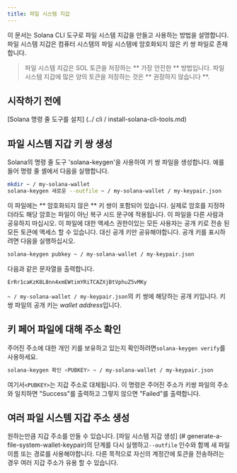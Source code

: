 ```yaml
---
title: 파일 시스템 지갑
---
```


이 문서는 Solana CLI 도구로 파일 시스템 지갑을 만들고 사용하는 방법을 설명합니다. 파일 시스템 지갑은 컴퓨터 시스템의 파일 시스템에 암호화되지 않은 키 쌍 파일로 존재합니다.

> 파일 시스템 지갑은 SOL 토큰을 저장하는 ** 가장 안전한 ** 방법입니다. 파일 시스템 지갑에 많은 양의 토큰을 저장하는 것은 ** 권장하지 않습니다 **.

## 시작하기 전에

\[Solana 명령 줄 도구를 설치\] (../ cli / install-solana-cli-tools.md)

## 파일 시스템 지갑 키 쌍 생성

Solana의 명령 줄 도구 'solana-keygen'을 사용하여 키 쌍 파일을 생성합니다. 예를 들어 명령 줄 셸에서 다음을 실행합니다.

```bash
mkdir ~ / my-solana-wallet
solana-keygen 새로운 --outfile ~ / my-solana-wallet / my-keypair.json
```

이 파일에는 ** 암호화되지 않은 ** 키 쌍이 포함되어 있습니다. 실제로 암호를 지정하더라도 해당 암호는 파일이 아닌 복구 시드 문구에 적용됩니다. 이 파일을 다른 사람과 공유하지 마십시오. 이 파일에 대한 액세스 권한이있는 모든 사용자는 공개 키로 전송 된 모든 토큰에 액세스 할 수 있습니다. 대신 공개 키만 공유해야합니다. 공개 키를 표시하려면 다음을 실행하십시오.

```bash
solana-keygen pubkey ~ / my-solana-wallet / my-keypair.json
```

다음과 같은 문자열을 출력합니다.

```text
ErRr1caKzK8L8nn4xmEWtimYRiTCAZXjBtVphuZ5vMKy
```

`~ / my-solana-wallet / my-keypair.json`의 키 쌍에 해당하는 공개 키입니다. 키 쌍 파일의 공개 키는 *wallet address*입니다.

## 키 페어 파일에 대해 주소 확인

주어진 주소에 대한 개인 키를 보유하고 있는지 확인하려면`solana-keygen verify`를 사용하세요.

```bash
solana-keygen 확인 <PUBKEY> ~ / my-solana-wallet / my-keypair.json
```

여기서`<PUBKEY>`는 지갑 주소로 대체됩니다. 이 명령은 주어진 주소가 키쌍 파일의 주소와 일치하면 "Success"를 출력하고 그렇지 않으면 "Failed"를 출력합니다.

## 여러 파일 시스템 지갑 주소 생성

원하는만큼 지갑 주소를 만들 수 있습니다. \[파일 시스템 지갑 생성\] (# generate-a-file-system-wallet-keypair)의 단계를 다시 실행하고`--outfile` 인수와 함께 새 파일 이름 또는 경로를 사용해야합니다. 다른 목적으로 자신의 계정간에 토큰을 전송하려는 경우 여러 지갑 주소가 유용 할 수 있습니다.
